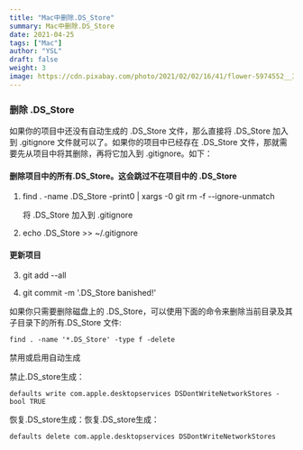 ```yaml
---
title: "Mac中删除.DS_Store"
summary: Mac中删除.DS_Store
date: 2021-04-25
tags: ["Mac"]
author: "YSL"
draft: false
weight: 3
image: https://cdn.pixabay.com/photo/2021/02/02/16/41/flower-5974552__340.jpg
---
```


### 删除 .DS_Store

如果你的项目中还没有自动生成的 .DS_Store 文件，那么直接将 .DS_Store 加入到 .gitignore 文件就可以了。如果你的项目中已经存在 .DS_Store 文件，那就需要先从项目中将其删除，再将它加入到 .gitignore。如下：

#### 删除项目中的所有.DS_Store。这会跳过不在项目中的 .DS_Store

1. find . -name .DS_Store -print0 | xargs -0 git rm -f --ignore-unmatch

    将 .DS_Store 加入到 .gitignore

2. echo .DS_Store >> ~/.gitignore

#### 更新项目

3. git add --all

4. git commit -m '.DS_Store banished!'

如果你只需要删除磁盘上的 .DS_Store，可以使用下面的命令来删除当前目录及其子目录下的所有.DS_Store 文件:
```shell
find . -name '*.DS_Store' -type f -delete
```
禁用或启用自动生成

禁止.DS_store生成：
```shell
defaults write com.apple.desktopservices DSDontWriteNetworkStores -bool TRUE
```
恢复.DS_store生成：恢复.DS_store生成：
```shell
defaults delete com.apple.desktopservices DSDontWriteNetworkStores
```